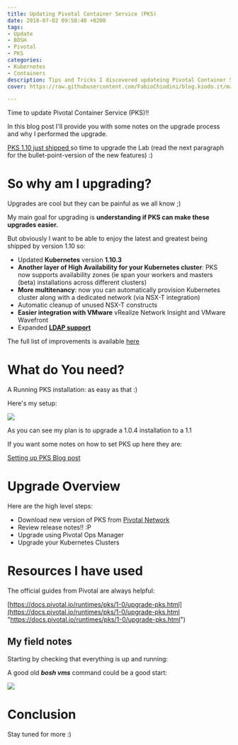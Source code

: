 ```yaml
---
title: Updating Pivotal Container Service (PKS)
date: 2018-07-02 09:58:40 +0200
tags:
- Update
- BOSH
- Pivotal
- PKS
categories:
- Kubernetes
- Containers
description: Tips and Tricks I discovered updateing Pivotal Container Services (PKS)
cover: https://raw.githubusercontent.com/FabioChiodini/blog.kiodo.it/master/images/Update.jpg

---
```

Time to update Pivotal Container Service (PKS)!! 

In this blog post I'll provide you with some notes on the upgrade process and why I performed the upgrade.

[PKS 1.10 just shipped ](https://content.pivotal.io/blog/pivotal-container-service-1-1-now-ga-helps-you-run-kubernetes-without-complexity-why-pks-just-works)so time to upgrade the Lab (read the next paragraph for the bullet-point-version of the new features) :)

# So why am I upgrading?

Upgrades are cool but they can be painful as we all know ;)

My main goal for upgrading is **understanding if PKS can make these upgrades easier.** 

But obviously I want to be able to enjoy the latest and greatest being shipped by version 1.10 so:

* Updated **Kubernetes** version **1.10.3**
* **Another layer of High Availability for your Kubernetes cluster**: PKS now supports availability zones (ie span your workers and masters (beta) installations across different clusters)
* **More multitenancy**: now you can automatically provision Kubernetes cluster along with a dedicated network (via NSX-T integration)
* Automatic cleanup of unused NSX-T constructs
* **Easier integration with VMware** vRealize Network Insight and VMware Wavefront
* Expanded [**LDAP support**](https://docs.pivotal.io/runtimes/pks/1-1/manage-users.html#cluster-access)

The full list of improvements is available [here](https://docs.pivotal.io/runtimes/pks/1-1/release-notes.html)

# What do You need?

A Running PKS installation: as easy as that :)

Here's my setup:

![](/uploads/PreUpgrade.png)

As you can see my plan is to upgrade a 1.0.4 installation to a 1.1

If you want some notes on how to set PKS up here they are:

[Setting up PKS Blog post](https://gifted-raman-00870e.netlify.com/post/pksbasics/ "Setting up PKS Blog post")

# Upgrade Overview

Here are the high level steps:

* Download new version of PKS from [Pivotal Network](https://network.pivotal.io/ "Pivotal Network")
* Review release notes!! :P
* Upgrade using Pivotal Ops Manager
* Upgrade your Kubernetes Clusters

# Resources I have used

The official guides from Pivotal are always helpful:

[https://docs.pivotal.io/runtimes/pks/1-0/upgrade-pks.html](https://docs.pivotal.io/runtimes/pks/1-0/upgrade-pks.html "https://docs.pivotal.io/runtimes/pks/1-0/upgrade-pks.html")

## My field notes

Starting by checking that everything is up and running:

A good old **_bosh vms_** command could be a good start:

![](/uploads/PKSPreUpdate-2.png)

# Conclusion

Stay tuned for more :)